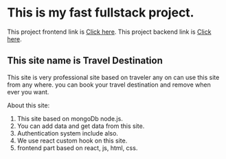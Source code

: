 # This is my fast fullstack project.

This project frontend link is [Click here](https://travel-destination-e6f25.web.app/).
This project backend link is [Click here](https://quiet-ocean-52813.herokuapp.com/).

## This site name is Travel Destination

This site is very professional site based on traveler any on can use this site from any where. you can book your travel destination and remove when ever you want.

About this site:

1. This site based on mongoDb node.js.
2. You can add data and get data from this site.
3. Authentication system include also.
4. We use react custom hook on this site.
5. frontend part based on react, js, html, css.
